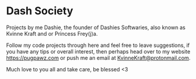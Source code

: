 # Dash Society
Projects by me Dashie, the founder of Dashies Softwaries, also known as Kvinne Kraft and or Princess Frey(j)a.

Follow my code projects through here and feel free to leave suggestions, if you have any tips or overall interest, then perhaps head over to my website https://pugpawz.com or push me an email at KvinneKraft@protonmail.com.

Much love to you all and take care, be blessed <3
